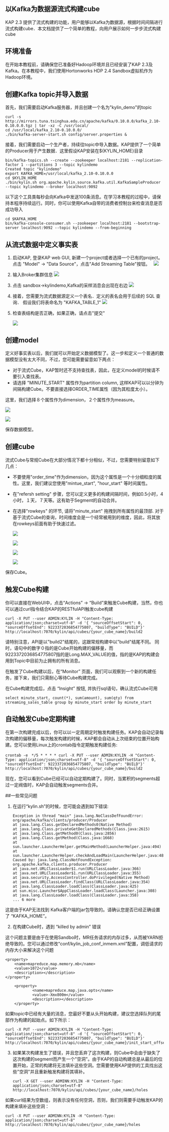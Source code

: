 ## 以Kafka为数据源流式构建cube


KAP 2.3 提供了流式构建的功能，用户能够以Kafka为数据源，根据时间间隔进行流式构建cube．本文档提供了一个简单的教程，向用户展示如何一步步流式构建cube

## 环境准备
在开始本教程前，请确保您已准备好Hadoop环境并且已经安装了KAP 2.3及Kafka。在本教程中，我们使用Hortonworks HDP 2.4 Sandbox虚拟机作为Hadoop环境。

## 创建Kafka topic并导入数据

首先，我们需要启动Kafka服务器，并且创建一个名为"kylin_demo"的topic

	curl -s http://mirrors.tuna.tsinghua.edu.cn/apache/kafka/0.10.0.0/kafka_2.10-0.10.0.0.tgz | tar -xz -C /usr/local/
	cd /usr/local/kafka_2.10-0.10.0.0/
	./bin/kafka-server-start.sh config/server.properties &

接着，我们需要启动一个生产者，持续往topic中导入数据。KAP提供了一个简单的Producer用于产生数据．这里假设KAP安装在${KYLIN_HOME}目录

	bin/kafka-topics.sh --create --zookeeper localhost:2181 --replication-factor 1 --partitions 3 --topic kylindemo
	Created topic "kylindemo"
	export KAFKA_HOME=/usr/local/kafka_2.10-0.10.0.0
	cd $KYLIN_HOME
	./bin/kylin.sh org.apache.kylin.source.kafka.util.KafkaSampleProducer --topic kylindemo --broker localhost:9092

以下这个工具类每秒会向Kafka中发送100条消息。在学习本教程的过程中，请保持本程序持续运行。同时，你可以使用Kafka自带的消费者控制台来检查消息是否成功导入

	cd $KAFKA_HOME
	bin/kafka-console-consumer.sh --zookeeper localhost:2181 --bootstrap-server localhost:9092 --topic kylindemo --from-beginning


## 从流式数据中定义事实表
   
1. 启动KAP, 登录KAP web GUI, 新建一个project或者选择一个已有的project。点击 "Model" -> "Data Source"，点击"Add Streaming Table"按钮。
   ![](pictures/s1.png)

2. 输入Broker集群信息
   ![](pictures/s2.png)


3. 点击 sandbox->kylindemo,Kafka的采样消息会出现在右边
   ![](pictures/s3.png)


4. 接着，您需要为流式数据源定义一个表名．定义的表名会用于后续的 SQL 查询． 假设我们将表命名为 "KAFKA_TABLE_1" 
   ![](pictures/s4.png)

5. 检查表结构是否正确，如果正确，请点击"提交"

   ![](pictures/s5.png)


## 创建model
定义好事实表以后，我们就可以开始定义数据模型了。这一步和定义一个普通的数据模型没有太大不同，不过，您可能需要留意如下两点：

* 对于流式Cube，KAP暂时还不支持查找表，因此，在定义model的时候请不要引入查找表。
* 请选择 "MINUTE_START" 属性作为partition column, 这样KAP可以以分钟为间隔构建Cube。不要直接选择ORDER_TIME属性（因为其粒度太小）。

这里，我们选择８个属性作为dimension，２个属性作为measure。
 
![](pictures/s6.png)
 	
![](pictures/s7.png)
 	
	
保存数据模型。

## 创建cube

流式Cube与常规Cube在大部分情况下都十分相似，不过，您需要特别留意如下几点：

* 不要使用"order\_time"作为dimension，因为这个属性是一个十分细粒度的属性。这里，我们建议您使用"mintue\_start", "hour\_start" 等时间属性。
* 在"refersh setting" 步骤，您可以定义更多的构建间隔时间，例如0.5小时，4小时，１天，７天等。这有助于Segment的自动合并。
* 在选择"rowkeys" 的环节, 请将"minute\_start" 拖拽到所有属性的最顶部. 对于基于流式Cube的查询，时间维度会是一个经常被用到的维度，因此，将其放在rowkeys前面有助于快速过滤。

	![](pictures/s8.png)
	
	![](pictures/s9.png)
		
	![](pictures/s10.png)

	![](pictures/s11.png)

保存Cube。

## 触发Cube构建

你可以直接在WebUI中，点击“Actions” -> “Build”来触发Cube构建，当然，你也可以通过curl指令结合KAP的RESTfulAPI触发cube构建

	curl -X PUT --user ADMIN:KYLIN -H "Content-Type: application/json;charset=utf-8" -d '{ "sourceOffsetStart": 0, "sourceOffsetEnd": 9223372036854775807, "buildType": "BUILD"}' http://localhost:7070/kylin/api/cubes/{your_cube_name}/build2

请特别注意，API是以"build2"结尾的，这跟常规构建中以"build"结尾不同。
同时，语句中的数字０指的是Cube开始构建的偏移量，而9223372036854775807指的是Long.MAX_VALUE的值，指的是KAP的构建会用到Topic中目前为止拥有的所有消息。

在触发了Cube构建以后，在“Monitor” 页面，我们可以观察到一个新的构建任务，接下来，我们只需耐心等待Cube构建完成。

在Cube构建完成后，点击 “Insight” 按钮, 并执行sql语句，确认流式Cube可用

	select minute_start, count(*), sum(amount), sum(qty) from streaming_sales_table group by minute_start order by minute_start

## 自动触发Cube定期构建

在第一次构建完成以后，你可以以一定周期定时触发构建任务。KAP会自动记录每次构建的偏移量，每次触发构建的时候，KAP都会自动从上次结束的位置开始构建。您可以使用Linux上的crontab指令定期触发构建任务:

	crontab -e　*/5 * * * * curl -X PUT --user ADMIN:KYLIN -H "Content-Type: application/json;charset=utf-8" -d '{ "sourceOffsetStart": 0, "sourceOffsetEnd": 9223372036854775807, "buildType": "BUILD"}' http://localhost:7070/kylin/api/cubes/{your_cube_name}/build2

现在，您可以看到Cube已经可以自动定期构建了。同时，当累积的segments超过一定阀值时，KAP会自动触发segments合并。

##一些常见问题

1. 在运行“kylin.sh”的时候，您可能会遇到如下错误:

       Exception in thread "main" java.lang.NoClassDefFoundError: org/apache/kafka/clients/producer/Producer
       at java.lang.Class.getDeclaredMethods0(Native Method)
       at java.lang.Class.privateGetDeclaredMethods(Class.java:2615)
       at java.lang.Class.getMethod0(Class.java:2856)
       at java.lang.Class.getMethod(Class.java:1668)
       at sun.launcher.LauncherHelper.getMainMethod(LauncherHelper.java:494)
       at sun.launcher.LauncherHelper.checkAndLoadMain(LauncherHelper.java:486)
       Caused by: java.lang.ClassNotFoundException: org.apache.kafka.clients.producer.Producer
       at java.net.URLClassLoader$1.run(URLClassLoader.java:366)
       at java.net.URLClassLoader$1.run(URLClassLoader.java:355)
       at java.security.AccessController.doPrivileged(Native Method)
       at java.net.URLClassLoader.findClass(URLClassLoader.java:354)
       at java.lang.ClassLoader.loadClass(ClassLoader.java:425)
       at sun.misc.Launcher$AppClassLoader.loadClass(Launcher.java:308)
       at java.lang.ClassLoader.loadClass(ClassLoader.java:358)
       ... 6 more

这是由于KAP无法找到 Kafka客户端的jar包导致的。请确认您是否已经正确设置了 “KAFKA_HOME”。 

2. 在构建Cube时，遇到 “killed by admin” 错误

这个问题主要是由于在使用Sandbo时，MR任务请求的内存过多，从而被YARN拒绝导致的。您可以通过修改“conf/kylin_job_conf_inmem.xml”配置，调低请求的内存大小来解决这个问题
	
	<property>
		<name>mapreduce.map.memory.mb</name>
		<value>1072</value>
		<description></description>
	</property>
	
        <property>
                <name>mapreduce.map.java.opts</name>
                <value>-Xmx800m</value>
                <description></description>
        </property>

如果topic中已经有大量的消息，您最好不要从头开始构建，建议您选择队列的尾部作为构建的起始点。如下所示：

	curl -X PUT --user ADMIN:KYLIN -H "Content-Type: application/json;charset=utf-8" -d '{ "sourceOffsetStart": 0, "sourceOffsetEnd": 9223372036854775807, "buildType": "BUILD"}' http://localhost:7070/kylin/api/cubes/{your_cube_name}/init_start_offsets

3. 如果某次构建发生了错误，并且您丢弃了这次构建，则Cube中会由于缺失了这次构建的segment而产生一个"空洞"。由于KAP的自动构建总是从最后的位置开始，正常的构建将无法填补这些空洞。您需要使用KAP提供的工具找出这些"空洞"并且重新触发构建将其填补。

	   curl -X GET --user ADMINN:KYLIN -H "Content-Type: application/json;charset=utf-8" http://localhost:7070/kylin/api/cubes/{your_cube_name}/holes

如果curl结果为空数组，则表示没有任何空洞，否则，我们则需要手动触发KAP的构建来填补这些空洞：

	curl -X PUT --user ADMINN:KYLIN -H "Content-Type: application/json;charset=utf-8" http://localhost:7070/kylin/api/cubes/{your_cube_name}/holes

